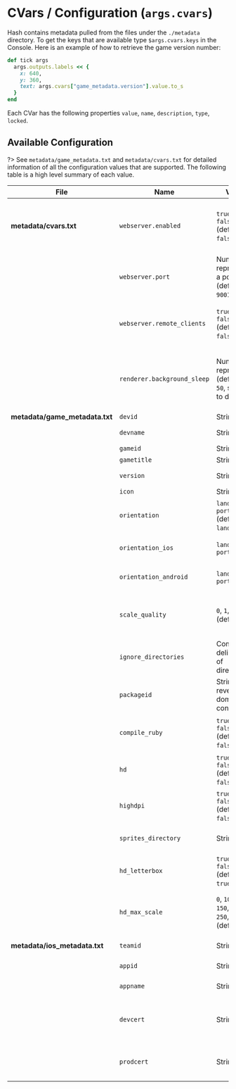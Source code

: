 # CVars / Configuration (`args.cvars`)

Hash contains metadata pulled from the files under the `./metadata` directory. To get the keys that are available type `$args.cvars.keys` in the Console. Here is an example of how to retrieve the game version number:

```ruby
def tick args
  args.outputs.labels << {
    x: 640,
    y: 360,
    text: args.cvars["game_metadata.version"].value.to_s
  }
end
```

Each CVar has the following properties `value`, `name`, `description`, `type`, `locked`.

## Available Configuration

?> See `metadata/game_metadata.txt` and `metadata/cvars.txt` for detailed information of all the configuration values that are supported. The following table
is a high level summary of each value.

| File                           | Name                       | Values                                                                       | Description                                                                                                                                                  |
|--------------------------------|----------------------------|------------------------------------------------------------------------------|--------------------------------------------------------------------------------------------------------------------------------------------------------------|
| **metadata/cvars.txt**         | `webserver.enabled`        | `true` or `false` (default is `false`)                                       | Controls whether or not the in-game web server at `localhost:9001` is enabled in dev mode. The in-game web server is primarily needed for remote-hotloading. |
|                                | `webserver.port`           | Number representing a port (default is `9001`)                               | Port that the in-game web server runs on. For remote-hotloading, this value must be `9001`.                                                                  |
|                                | `webserver.remote_clients` | `true` or `false` (default is `false`)                                       | Controls whether or not remote connections to the in-game web server are allowed. Must be set to `true` for remote-hotloading.                               |
|                                | `renderer.background_sleep`| Number representing (default is `50`, set to `0` to disable)                 | Controls how long to wait before attempting to rendering the game when the game does not have focus (wasted CPU cycles rendering when the window isn't top). |
| **metadata/game_metadata.txt** | `devid`                    | String value                                                                 | Your Developer Id on Itch.io. |
|                                | `devname`                  | String value                                                                 | Developer name/studio name. |
|                                | `gameid`                   | String value                                                                 | Your Game Id on Itch.io |
|                                | `gametitle`                | String value                                                                 | The title of your game. |
|                                | `version`                  | String value                                                                 | `MAJOR`.`MINOR` Version number for your game. |
|                                | `icon`                     | String value                                                                 | Path to your game icon. |
|                                | `orientation`              | `landscape` or `portrait` (default is `landscape`)                           | Orientation for your game. |
|                                | `orientation_ios`          | `landscape` or `portrait`                                                    | Overrides the default orientation on iOS. This is a Pro feature. |
|                                | `orientation_android`      | `landscape` or `portrait`                                                    | Overrides the default orientation on Android. This is a Pro feature. |
|                                | `scale_quality`            | `0`, `1`, or `2` (default is `0`)                                            | Specifies the render scale quality for your game (full details of what each number means in `metadata/game_metadata.txt`). |
|                                | `ignore_directories`       | Comma delimited list of directories                                          | Directories to exclude when packaging your game. |
|                                | `packageid`                | String in reverse domain convention                                          | Android Package Id for your game. This is a Pro feature. |
|                                | `compile_ruby`             | `true` or `false` (default is `false`)                                       | Signifies if your game code will be compiled to bytecode during packaging. This is a Pro feature. |
|                                | `hd`                       | `true` or `false` (default is `false`)                                       | Whether your game will be rendered in HD. This is a Pro feature. |
|                                | `highdpi`                  | `true` or `false` (default is `false`)                                       | Whether your game will be rendered with High DPI. This is a Pro feature. |
|                                | `sprites_directory`        | String value                                                                 | The path that DR should search for HD texture atlases. This is a Pro feature. |
|                                | `hd_letterbox`             | `true` or `false` (default is `true`)                                        | Disables the letter box around your game. This is a Pro feature. |
|                                | `hd_max_scale`             | `0`, `100`, `125`, `150`, `175`, `200`, `250`, `300`, `400` (default is `0`) | Signifies the max scale of your game. `0` means size to fit (full details of what each number means in `metadata/game_metadata.txt`). |
| **metadata/ios_metadata.txt**  | `teamid`                   | String value                                                                 | Apple Team Id. This is a Pro feature. |
|                                | `appid`                    | String value                                                                 | Apple App Id. This is a Pro feature. |
|                                | `appname`                  | String value                                                                 | The name to show under the App icon. |
|                                | `devcert`                  | String value                                                                 | Apple Development Certificate name used to sign your game for local device deployment. This is a Pro feature. |
|                                | `prodcert`                 | String value                                                                 | Apple Distribution Certificate name used to sign your game release to the App Store. This is a Pro feature. |
